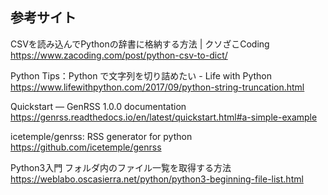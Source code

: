 ## 参考サイト

CSVを読み込んでPythonの辞書に格納する方法 | クソざこCoding  
https://www.zacoding.com/post/python-csv-to-dict/



Python Tips：Python で文字列を切り詰めたい - Life with Python https://www.lifewithpython.com/2017/09/python-string-truncation.html

Quickstart — GenRSS 1.0.0 documentation https://genrss.readthedocs.io/en/latest/quickstart.html#a-simple-example

icetemple/genrss: RSS generator for python https://github.com/icetemple/genrss

Python3入門 フォルダ内のファイル一覧を取得する方法 https://weblabo.oscasierra.net/python/python3-beginning-file-list.html